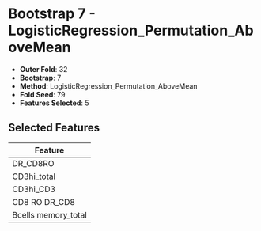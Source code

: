 # Bootstrap 7 - LogisticRegression_Permutation_AboveMean

- **Outer Fold**: 32
- **Bootstrap**: 7
- **Method**: LogisticRegression_Permutation_AboveMean
- **Fold Seed**: 79
- **Features Selected**: 5

## Selected Features

| Feature |
|---------|
| DR_CD8RO |
| CD3hi_total |
| CD3hi_CD3 |
| CD8 RO DR_CD8 |
| Bcells memory_total |
